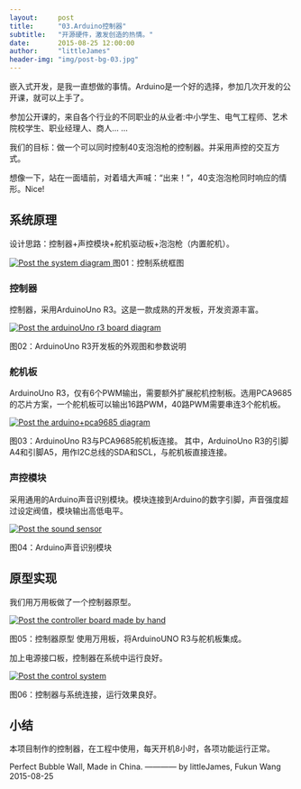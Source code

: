 ```yaml
---
layout:     post
title:      "03.Arduino控制器"
subtitle:   "开源硬件，激发创造的热情。"
date:       2015-08-25 12:00:00
author:     "littleJames"
header-img: "img/post-bg-03.jpg"
---
```


<p>嵌入式开发，是我一直想做的事情。Arduino是一个好的选择，参加几次开发的公开课，就可以上手了。</p>

<span class="caption text-muted">参加公开课的，来自各个行业的不同职业的从业者:中小学生、电气工程师、艺术院校学生、职业经理人、商人... ...</span>

<p>我们的目标：做一个可以同时控制40支泡泡枪的控制器。并采用声控的交互方式。</p>

<span class="caption text-muted">想像一下，站在一面墙前，对着墙大声喊：“出来！”，40支泡泡枪同时响应的情形。Nice!</span>

<h2 class="section-heading">系统原理</h2>

<p> 设计思路：控制器+声控模块+舵机驱动板+泡泡枪（内置舵机）。</p>
<a href="#">
    <img src="{{ site.baseurl }}/img/post-03-the_system_diagram.jpg" alt="Post the system diagram">
</a>
<span class="caption text-muted">图01：控制系统框图</span>

<h3>控制器</h3>
<p>控制器，采用ArduinoUno R3。这是一款成熟的开发板，开发资源丰富。</p>

<a href="#">
    <img src="{{ site.baseurl }}/img/post-03-arduinouno_r3.jpg" alt="Post the arduinoUno r3 board diagram">
</a>

<span class="caption text-muted">图02：ArduinoUno R3开发板的外观图和参数说明</span>

<h3>舵机板</h3>
<p>ArduinoUno R3，仅有6个PWM输出，需要额外扩展舵机控制板。选用PCA9685的芯片方案，一个舵机板可以输出16路PWM，40路PWM需要串连3个舵机板。</p>

<a href="#">
    <img src="{{ site.baseurl }}/img/post-03-arduino+pca9685.jpg" alt="Post the arduino+pca9685 diagram">
</a>

<span class="caption text-muted">图03：ArduinoUno R3与PCA9685舵机板连接。</span>
<span class="caption text-muted">其中，ArduinoUno R3的引脚A4和引脚A5，用作I2C总线的SDA和SCL，与舵机板直接连接。</span>

<h3>声控模块</h3>

<p>采用通用的Arduino声音识别模块。模块连接到Arduino的数字引脚，声音强度超过设定阀值，模块输出高低电平。</p>

<a href="#">
    <img src="{{ site.baseurl }}/img/post-03-sound_sensor.jpg" alt="Post the sound sensor">
</a>

<span class="caption text-muted">图04：Arduino声音识别模块</span>


<h2 class="section-heading">原型实现</h2>

<p>我们用万用板做了一个控制器原型。</p>
<a href="#">
    <img src="{{ site.baseurl }}/img/post-03-the_controller_board.jpg" alt="Post the controller board made by hand">
</a>

<span class="caption text-muted">图05：控制器原型 使用万用板，将ArduinoUNO R3与舵机板集成。</span>

<p>加上电源接口板，控制器在系统中运行良好。</p>

<a href="#">
    <img src="{{ site.baseurl }}/img/post-03-the_control_system.jpg" alt="Post the control system">
</a>

<span class="caption text-muted">图06：控制器与系统连接，运行效果良好。</span>

<h2 class="section-heading">小结</h2>

<p>本项目制作的控制器，在工程中使用，每天开机8小时，各项功能运行正常。</p>


<span class="caption text-muted">Perfect Bubble Wall, Made in China. ———— by littleJames, Fukun Wang 2015-08-25</span>
